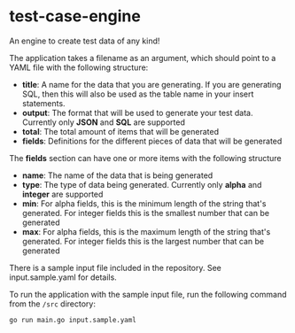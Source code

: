 # test-case-engine
An engine to create test data of any kind!

The application takes a filename as an argument, which should point to a YAML file with the following structure:

* __title__: A name for the data that you are generating. If you are generating SQL, then this will also be used as the table name in your insert statements.
* __output__: The format that will be used to generate your test data.  Currently only __JSON__ and __SQL__ are supported
* __total__: The total amount of items that will be generated
* __fields__: Definitions for the different pieces of data that will be generated

The __fields__ section can have one or more items with the following structure

* __name__: The name of the data that is being generated
* __type__: The type of data being generated.  Currently only __alpha__ and __integer__ are supported
* __min__: For alpha fields, this is the minimum length of the string that's generated.  For integer fields this is the smallest number that can be generated
* __max__: For alpha fields, this is the maximum length of the string that's generated.  For integer fields this is the largest number that can be generated

There is a sample input file included in the repository.  See input.sample.yaml for details.

To run the application with the sample input file, run the following command from the `/src` directory:

`go run main.go input.sample.yaml`

